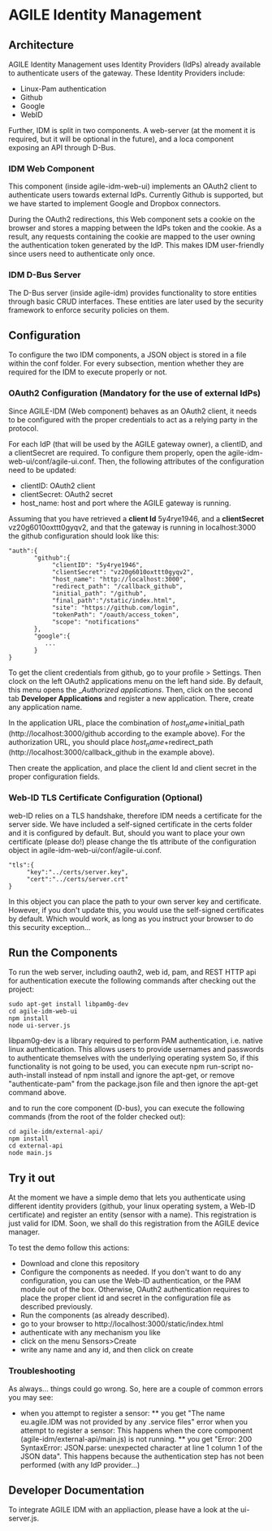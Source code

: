# AGILE Identity Management

## Architecture

AGILE Identity Management uses Identity Providers (IdPs) already available to authenticate users of the gateway.
These Identity Providers include:
* Linux-Pam authentication
* Github
* Google
* WebID

Further, IDM is split in two components. A web-server (at the moment it is required, but it will be optional in the future), and a loca component exposing an API through D-Bus.

### IDM Web Component

This component  (inside agile-idm-web-ui) implements an OAuth2 client to authenticate users towards external IdPs.
Currently Github is supported, but we have started to implement Google and Dropbox connectors.

During the OAuth2 redirections, this Web component sets a cookie on the browser and stores a mapping between the IdPs token and the cookie.
As a result, any requests containing the cookie are mapped to the user owning the authentication token generated by the IdP. This makes IDM user-friendly since users need to authenticate only once.


### IDM D-Bus Server

The D-Bus server  (inside agile-idm) provides functionality to store entities through basic CRUD interfaces. These entities are later used by the security framework to enforce security policies on them.



## Configuration

To configure the two IDM components, a JSON object is stored in a file within the conf folder. For every subsection, mention whether they are required for the IDM to execute properly or not.


### OAuth2 Configuration  (Mandatory for the use of external IdPs)

Since AGILE-IDM (Web component) behaves as an OAuth2 client, it needs to be configured with the proper credentials to act as a relying party in the protocol.

For each IdP (that will be used by the AGILE gateway owner), a clientID, and a clientSecret are required. To configure them properly, open the agile-idm-web-ui/conf/agile-ui.conf.
Then, the following attributes of the configuration need to be updated:

* clientID: OAuth2 client
* clientSecret: OAuth2 secret
* host_name: host and port where the AGILE gateway is running.

Assuming that you have retrieved a **client Id** 5y4rye1946, and a **clientSecret** vz20g6010oxttt0gyqv2, and that the gateway is running in localhost:3000 the github configuration should look like this:

```
"auth":{
       "github":{
            "clientID": "5y4rye1946",
            "clientSecret": "vz20g6010oxttt0gyqv2",
            "host_name": "http://localhost:3000",
            "redirect_path": "/callback_github",
            "initial_path": "/github",
            "final_path":"/static/index.html",
            "site": "https://github.com/login",
            "tokenPath": "/oauth/access_token",
            "scope": "notifications"
       },
       "google":{
          ...
       }
}
```

To get the client credentials from github, go to your profile > Settings. Then clock on the left OAuth2 applications menu on the left hand side.
By default, this menu opens the __Authorized applications_. Then, click on the second tab __Developer Applications__ and register a new application.
There, create any application name.

In the application URL, place the combination of $host_name+$initial_path (http://localhost:3000/github according to the example above).
For the authorization URL, you should place    $host_name+$redirect_path (http://localhost:3000/callback_github in the example above).

Then create the application, and place the client Id and client secret in the proper configuration fields.

### Web-ID TLS Certificate Configuration  (Optional)

web-ID relies on a TLS handshake, therefore IDM needs a certificate for the server side. We have included a self-signed certificate in the certs folder and it is configured by default. But, should you want to place your own certificate (please do!) please change the tls attribute of the configuration object in agile-idm-web-ui/conf/agile-ui.conf.

```
"tls":{
     "key":"../certs/server.key",
     "cert":"../certs/server.crt"
}
```

In this object you can place the path to your own server key and certificate.  However, if you don't update this, you would use the self-signed certificates by default. Which would work, as long as you instruct your browser to do this security exception...

## Run the Components

To run the web server, including oauth2, web id, pam, and REST HTTP api for authentication execute the following commands after checking out the project:

```
sudo apt-get install libpam0g-dev
cd agile-idm-web-ui
npm install
node ui-server.js
```
libpam0g-dev is a library required to perform PAM authentication, i.e. native linux authentication. This allows users to provide usernames and passwords to authenticate themselves with the underlying operating system So, if this functionality is not going to be used, you can execute  npm run-script no-auth-install instead of npm install and ignore the apt-get, or remove "authenticate-pam" from the package.json file and then ignore the apt-get command above.

and to run the core component (D-bus), you can execute the following commands (from the root of the folder checked out):

```
cd agile-idm/external-api/
npm install
cd external-api
node main.js
```

## Try it out


At the moment we have a simple demo that lets you authenticate using different identity providers (github, your linux operating system, a Web-ID certificate) and register an entity (sensor with a name). This registration is just valid for IDM. Soon, we shall do this registration from the AGILE device manager.

To test the demo follow this actions:

* Download and clone this repository
* Configure the components as needed. If you don't want to do any configuration, you can use the Web-ID authentication, or the PAM module out of the box. Otherwise, OAuth2 authentication requires to place the proper client id and secret in the configuration file as described previously.
* Run the components (as already described).
* go to your browser to http://localhost:3000/static/index.html
* authenticate with any mechanism you like
* click on the menu Sensors>Create
* write any name and any id, and then click on create

### Troubleshooting

As always... things could go wrong. So, here are a couple of common errors you may see:
* when you attempt to register a sensor:
** you get "The name eu.agile.IDM was not provided by any .service files" error when you attempt to register a sensor: This happens when the core component (agile-idm/external-api/main.js) is not running.
** you get "Error: 200 SyntaxError: JSON.parse: unexpected character at line 1 column 1 of the JSON data". This happens because the authentication step has not been performed (with any IdP provider...)


## Developer Documentation

To integrate AGILE IDM with an appliaction, please have a look at the ui-server.js.
